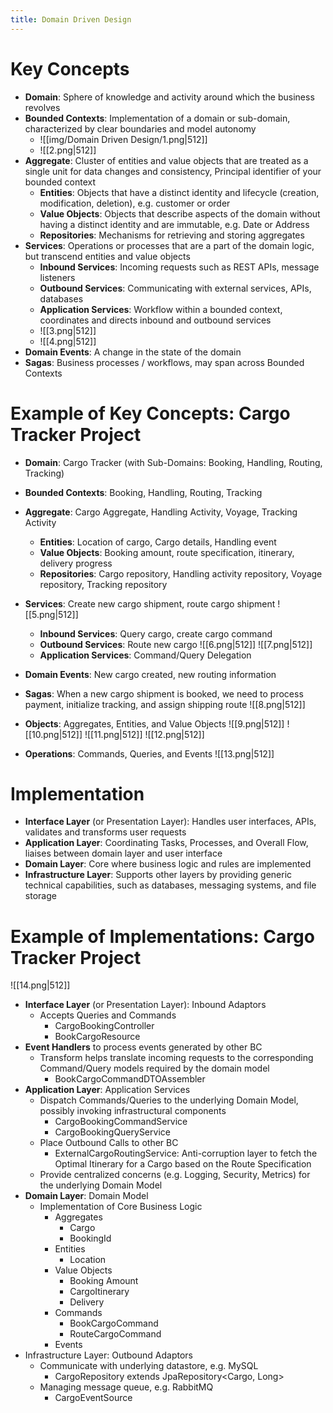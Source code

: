 ```yaml
---
title: Domain Driven Design
---
```

# Key Concepts

- **Domain**: Sphere of knowledge and activity around which the business revolves
- **Bounded Contexts**: Implementation of a domain or sub-domain, characterized by clear boundaries and model autonomy
	- ![[img/Domain Driven Design/1.png|512]]
	- ![[2.png|512]]
- **Aggregate**: Cluster of entities and value objects that are treated as a single unit for data changes and consistency, Principal identifier of your bounded context
	- **Entities**: Objects that have a distinct identity and lifecycle (creation, modification, deletion), e.g. customer or order
	- **Value Objects**: Objects that describe aspects of the domain without having a distinct identity and are immutable, e.g. Date or Address
	- **Repositories**: Mechanisms for retrieving and storing aggregates
- **Services**: Operations or processes that are a part of the domain logic, but transcend entities and value objects
	- **Inbound Services**: Incoming requests such as REST APIs, message listeners
	- **Outbound Services**: Communicating with external services, APIs, databases
	- **Application Services**: Workflow within a bounded context, coordinates and directs inbound and outbound services
	- ![[3.png|512]]
	- ![[4.png|512]]
- **Domain Events**: A change in the state of the domain
- **Sagas**: Business processes / workflows, may span across Bounded Contexts

# Example of Key Concepts: Cargo Tracker Project

- **Domain**: Cargo Tracker (with Sub-Domains: Booking, Handling, Routing, Tracking)
- **Bounded Contexts**: Booking, Handling, Routing, Tracking
- **Aggregate**: Cargo Aggregate, Handling Activity, Voyage, Tracking Activity
	- **Entities**: Location of cargo, Cargo details, Handling event
	- **Value Objects**: Booking amount, route specification, itinerary, delivery progress
	- **Repositories**: Cargo repository, Handling activity repository, Voyage repository, Tracking repository
- **Services**: Create new cargo shipment, route cargo shipment ![[5.png|512]]
	- **Inbound Services**: Query cargo, create cargo command
	- **Outbound Services**: Route new cargo ![[6.png|512]] ![[7.png|512]]
	- **Application Services**: Command/Query Delegation

- **Domain Events**: New cargo created, new routing information
- **Sagas**: When a new cargo shipment is booked, we need to process payment, initialize tracking, and assign shipping route ![[8.png|512]]
- **Objects**: Aggregates, Entities, and Value Objects ![[9.png|512]] ![[10.png|512]] ![[11.png|512]] ![[12.png|512]]

- **Operations**: Commands, Queries, and Events ![[13.png|512]]

# Implementation

- **Interface Layer** (or Presentation Layer): Handles user interfaces, APIs, validates and transforms user requests
- **Application Layer**: Coordinating Tasks, Processes, and Overall Flow, liaises between domain layer and user interface
- **Domain Layer**: Core where business logic and rules are implemented
- **Infrastructure Layer**: Supports other layers by providing generic technical capabilities, such as databases, messaging systems, and file storage

# Example of Implementations: Cargo Tracker Project

![[14.png|512]]
- **Interface Layer** (or Presentation Layer): Inbound Adaptors
	- Accepts Queries and Commands
		- CargoBookingController
		- BookCargoResource
- **Event Handlers** to process events generated by other BC
	- Transform helps translate incoming requests to the corresponding Command/Query models required by the domain model
		- BookCargoCommandDTOAssembler
- **Application Layer**: Application Services
	- Dispatch Commands/Queries to the underlying Domain Model, possibly invoking infrastructural components
		- CargoBookingCommandService
		- CargoBookingQueryService
	- Place Outbound Calls to other BC
		- ExternalCargoRoutingService: Anti-corruption layer to fetch the Optimal Itinerary for a Cargo based on the Route Specification
	- Provide centralized concerns (e.g. Logging, Security, Metrics) for the underlying Domain Model
- **Domain Layer**: Domain Model
	- Implementation of Core Business Logic
		- Aggregates
			- Cargo
			- BookingId
		- Entities
			- Location
		- Value Objects
			- Booking Amount
			- CargoItinerary
			- Delivery
		- Commands
			- BookCargoCommand
			- RouteCargoCommand
		- Events
- Infrastructure Layer: Outbound Adaptors
	- Communicate with underlying datastore, e.g. MySQL
		- CargoRepository extends JpaRepository<Cargo, Long>
	- Managing message queue, e.g. RabbitMQ
		- CargoEventSource